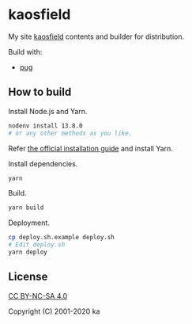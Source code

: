 # kaosfield

My site [kaosfield](https://www.kaosfield.net) contents and builder for distribution.

Build with:

- [pug](https://pugjs.org/)

## How to build

Install Node.js and Yarn.

```sh
nodenv install 13.8.0
# or any other methods as you like.
```

Refer [the official installation guide](https://classic.yarnpkg.com/en/docs/install#debian-stable)
and install Yarn.

Install dependencies.

```sh
yarn
```

Build.

```sh
yarn build
```

Deployment.

```sh
cp deploy.sh.example deploy.sh
# Edit deploy.sh
yarn deploy
```

## License

[CC BY-NC-SA 4.0](http://creativecommons.org/licenses/by-nc-sa/4.0/)

Copyright (C) 2001-2020 ka
